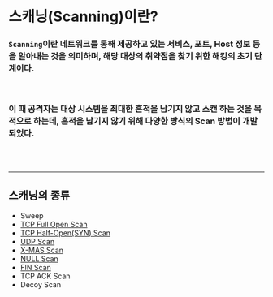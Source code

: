 # **스캐닝(Scanning)이란?**

### `Scanning`이란 네트워크를 통해 제공하고 있는 서비스, 포트, Host 정보 등을 알아내는 것을 의미하며, 해당 대상의 취약점을 찾기 위한 해킹의 **초기 단계**이다.

<br>

###  이 때 공격자는 대상 시스템을 최대한 흔적을 남기지 않고 스캔 하는 것을 목적으로 하는데, 흔적을 남기지 않기 위해 다양한 방식의 Scan 방법이 개발 되었다.

<br>
<br>

- - -


## **스캐닝의 종류**

+ Sweep
+ [TCP Full Open Scan](TCP%20Full%20Open%20Scan.md)
+ [TCP Half-Open(SYN) Scan](./TCP%20Half%20Open%20Scan.md)
+ [UDP Scan](UDP%20Scan.md)
+ [X-MAS Scan](X-MAS%20SCAN.md)
+ [NULL Scan](NULL%20SCAN.md)
+ [FIN Scan](FIN%20SCAN.md)
+ TCP ACK Scan
+ Decoy Scan